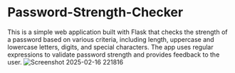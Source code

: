 # Password-Strength-Checker
This is a simple web application built with Flask that checks the strength of a password based on various criteria, including length, uppercase and lowercase letters, digits, and special characters. The app uses regular expressions to validate password strength and provides feedback to the user.
![Screenshot 2025-02-16 221816](https://github.com/user-attachments/assets/bff1b863-5d27-48de-b321-806842874e1a)
